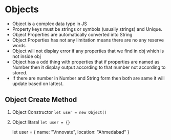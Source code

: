 # Objects

- Object is a complex data type in JS
- Property keys must be strings or symbols (usually strings) and Unique.
- Object Properties are automatically converted into String
- Object Properties has not any limitation means there are no any reserve words
- Object will not display error if any properties that we find in obj which is not inside obj
- Object has a odd thing with properties that if properties are named as Number then it display output according to that number not according to stored.
- If there are number in Number and String form then both are same it will update based on lattest.

## Object Create Method

1. Object Constructor
   `let user = new Object()`
2. Object litaral
   `let user = {}`

   let user = {
   name: "Vnnovate",
   location: "Ahmedabad"
   }
